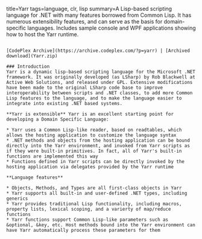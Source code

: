 title=Yarr
tags=language, clr, lisp
summary=A Lisp-based scripting language for .NET with many features borrowed from Common Lisp. It has numerous extensibility features, and can serve as the basis for domain-specific languages. Includes sample console and WPF applications showing how to host the Yarr runtime.
~~~~~~

[CodePlex Archive](https://archive.codeplex.com/?p=yarr) | [Archived download](Yarr.zip)

### Introduction
Yarr is a dynamic lisp-based scripting language for the Microsoft .NET framework. It was originally developed (as LSharp) by Rob Blackwell at Active Web Solutions, and released under GPL. Extensive modifications have been made to the original LSharp code base to improve interoperability between scripts and .NET classes, to add more Common Lisp features to the language, and to make the language easier to integrate into existing .NET based systems.

**Yarr is extensible** Yarr is an excellent starting point for developing a Domain Specific Language:

* Yarr uses a Common Lisp-like reader, based on readtables, which allows the hosting application to customize the language syntax
* .NET methods and objects from the hosting application can be bound directly into the Yarr environment, and invoked from Yarr scripts as if they were built-in primitives. In fact, all of Yarr's built-in functions are implemented this way
* Functions defined in Yarr scripts can be directly invoked by the hosting application via delegates provided by the Yarr runtime

**Language features**

* Objects, Methods, and Types are all first-class objects in Yarr
* Yarr supports all built-in and user-defined .NET types, including generics
* Yarr provides traditional Lisp functionality, including macros, property lists, lexical scoping, and a varierty of map/reduce functions
* Yarr functions support Common Lisp-like parameters such as &optional, &key, etc. Host methods bound into the Yarr environment can have Yarr automatically process these parameters for them
